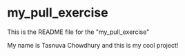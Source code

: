 # my_pull_exercise

This is the README file for the "my_pull_exercise"

My name is Tasnuva Chowdhury and this is my cool project!
